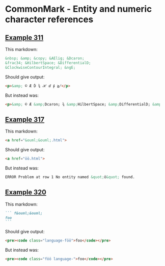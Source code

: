 # CommonMark - Entity and numeric character references

## [Example 311](https://spec.commonmark.org/0.29/#example-311)

This markdown:

````````````markdown
&nbsp; &amp; &copy; &AElig; &Dcaron;
&frac34; &HilbertSpace; &DifferentialD;
&ClockwiseContourIntegral; &ngE;

````````````

Should give output:

````````````html
<p>&amp; © Æ Ď ¾ ℋ ⅆ ∲ ≧̸</p>
````````````

But instead was:

````````````html
<p>&amp; © Æ &amp;Dcaron; ¾ &amp;HilbertSpace; &amp;DifferentialD; &amp;ClockwiseContourIntegral; &amp;ngE;</p>
````````````
## [Example 317](https://spec.commonmark.org/0.29/#example-317)

This markdown:

````````````markdown
<a href="&ouml;&ouml;.html">

````````````

Should give output:

````````````html
<a href="öö.html">
````````````

But instead was:

````````````html
ERROR Problem at row 1 No entity named &quot;ö&quot; found.
````````````
## [Example 320](https://spec.commonmark.org/0.29/#example-320)

This markdown:

````````````markdown
``` f&ouml;&ouml;
foo
```

````````````

Should give output:

````````````html
<pre><code class="language-föö">foo</code></pre>
````````````

But instead was:

````````````html
<pre><code class="föö language-">foo</code></pre>
````````````
